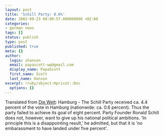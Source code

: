 ```yaml
---
layout: post
title: 'Schill Party: 0.6%'
date: 2002-09-23 08:09:57.000000000 +02:00
categories:
- german news
tags: []
status: publish
type: post
published: true
meta: {}
author:
  login: shanson
  email: papascott-wp@gmail.com
  display_name: PapaScott
  first_name: Scott
  last_name: Hanson
excerpt: !ruby/object:Hpricot::Doc
  options: {}
---
```

<p>Translated from <a href="http://www.welt.de">Die Welt</a>: Hamburg - The Schill Party received ca. 4.4 percent of the vote in Hamburg (nationwide: ca. 0.6 percent). Thus the party failed to achieve its goal of eight percent. Party Founder Ronald Schill does not, however, want to give up his national political ambitions. 'In principle this is a disappointing result,' he admitted, but that it is 'no embarassment to have landed under five percent'.</p>
